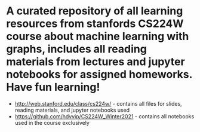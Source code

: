 # A curated repository of all learning resources from stanfords CS224W course about machine learning with graphs, includes all reading materials from lectures and jupyter notebooks for assigned homeworks. Have fun learning!

* http://web.stanford.edu/class/cs224w/ - contains all files for slides, reading materials, and jupyter notebooks used
* https://github.com/hdvvip/CS224W_Winter2021 - contains all notebooks used in the course exclusively
